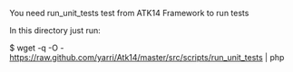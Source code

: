 You need run_unit_tests test from ATK14 Framework to run tests

In this directory just run:

$ wget -q -O - https://raw.github.com/yarri/Atk14/master/src/scripts/run_unit_tests | php
